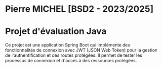 # Pierre MICHEL [BSD2 - 2023/2025] 
# Projet d'évaluation Java

Ce projet est une application Spring Boot qui implémente des fonctionnalités de connexion avec JWT (JSON Web Token) pour la gestion de l'authentification et des routes protégées. Il permet de tester les processus de connexion et d'accès à des ressources protégées.
